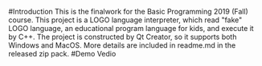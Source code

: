 #Introduction
This is the finalwork for the Basic Programming 2019 (Fall) course.
This project is a LOGO language interpreter, which read "fake" LOGO language, an educational program language for kids, and execute it by C++.
The project is constructed by Qt Creator, so it supports both Windows and MacOS.
More details are included in readme.md in the released zip pack.
#Demo Vedio
